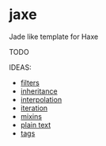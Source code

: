 # jaxe
Jade like template for Haxe

TODO

IDEAS:
- [filters](http://jade-lang.com/reference/filters/)
- [inheritance](http://jade-lang.com/reference/inheritance/)
- [interpolation](http://jade-lang.com/reference/interpolation/)
- [iteration](http://jade-lang.com/reference/iteration/)
- [mixins](http://jade-lang.com/reference/mixins/)
- [plain text](http://jade-lang.com/reference/plain-text/)
- [tags](http://jade-lang.com/reference/tags/)
